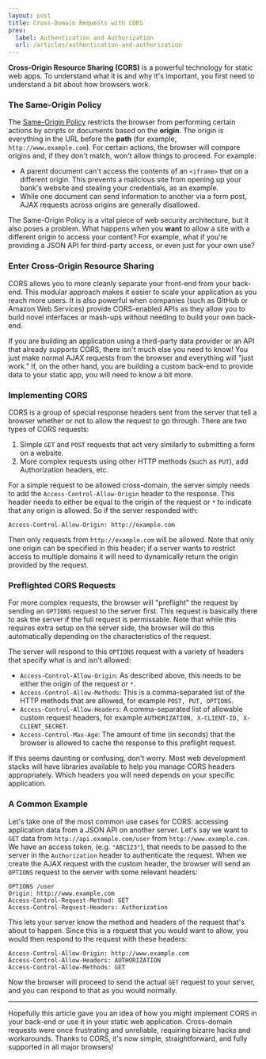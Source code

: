 ```yaml
---
layout: post
title: Cross-Domain Requests with CORS
prev:
  label: Authentication and Authorization
  url: /articles/authentication-and-authorization
---
```


**Cross-Origin Resource Sharing (CORS)** is a powerful technology for static web apps. To understand
what it is and why it's important, you first need to understand a bit about how browsers work.

### The Same-Origin Policy

The [Same-Origin Policy](https://developer.mozilla.org/en-US/docs/Web/JavaScript/Same_origin_policy_for_JavaScript)
restricts the browser from performing certain actions by scripts or documents based on
the **origin**. The origin is everything in the URL before the **path** (for example,
`http://www.example.com`). For certain actions, the browser will compare origins and, if
they don't match, won't allow things to proceed. For example:

* A parent document can't access the contents of an `<iframe>` that on a different
  origin. This prevents a malicious site from opening up your bank's website and stealing
  your credentials, as an example.
* While one document can send information to another via a form post, AJAX
  requests across origins are generally disallowed.
  
The Same-Origin Policy is a vital piece of web security architecture, but it also poses
a problem. What happens when you **want** to allow a site with a different origin to
access your content? For example, what if you're providing a JSON API for third-party access,
or even just for your own use?

### Enter Cross-Origin Resource Sharing

CORS allows you to more cleanly separate your front-end from your back-end. This modular
approach makes it easier to scale your application as you reach more users. It is also
powerful when companies (such as GitHub or Amazon Web Services) provide CORS-enabled APIs
as they allow you to build novel interfaces or mash-ups without needing to build your own
back-end.

If you are building an application using a third-party data provider or an API that already
supports CORS, there isn't much else you need to know! You just make normal AJAX requests
from the browser and everything will "just work." If, on the other hand, you are building a 
custom back-end to provide data to your static app, you will need to know a bit more.

### Implementing CORS

CORS is a group of special response headers sent from the server that tell a browser whether
or not to allow the request to go through. There are two types of CORS requests:

1. Simple `GET` and `POST` requests that act very similarly to submitting a form on a website.
2. More complex requests using other HTTP methods (such as `PUT`), add Authorization headers, etc.

For a simple request to be allowed cross-domain, the server simply needs to add the
`Access-Control-Allow-Origin` header to the response. This header needs to either be equal to
the origin of the request or `*` to indicate that any origin is allowed. So if the server
responded with:

    Access-Control-Allow-Origin: http://example.com
    
Then only requests from `http://example.com` will be allowed. Note that only one origin can be
specified in this header; if a server wants to restrict access to multiple domains it will need
to dynamically return the origin provided by the request.

### Preflighted CORS Requests

For more complex requests, the browser will "preflight" the request by sending an `OPTIONS` request
to the server first. This request is basically there to ask the server if the full request is
permissable. Note that while this requires extra setup on the server side, the browser will do this
automatically depending on the characteristics of the request.

The server will respond to this `OPTIONS` request with a variety of headers that specify what is and
isn't allowed:

* `Access-Control-Allow-Origin`: As described above, this needs to be either the origin of the request
  or `*`.
* `Access-Control-Allow-Methods`: This is a comma-separated list of the HTTP methods that are allowed,
  for example `POST, PUT, OPTIONS`.
* `Access-Control-Allow-Headers`: A comma-separated list of allowable custom request headers, for example
  `AUTHORIZATION, X-CLIENT-ID, X-CLIENT_SECRET`.
* `Access-Control-Max-Age`: The amount of time (in seconds) that the browser is allowed to cache the
  response to this preflight request.
  
If this seems daunting or confusing, don't worry. Most web development stacks will have libraries available
to help you manage CORS headers appropriately. Which headers you will need depends on your specific application.

### A Common Example

Let's take one of the most common use cases for CORS: accessing application data from a JSON API on another
server. Let's say we want to `GET` data from `http://api.example.com/user` from `http://www.example.com`.
We have an access token, (e.g. `"ABC123"`), that needs to be passed to the server in the `Authorization`
header to authenticate the request. When we create the AJAX request with the custom header, the browser
will send an `OPTIONS` request to the server with some relevant headers:

    OPTIONS /user
    Origin: http://www.example.com
    Access-Control-Request-Method: GET
    Access-Control-Request-Headers: Authorization
    
This lets your server know the method and headers of the request that's about to happen. Since this is a
request that you would want to allow, you would then respond to the request with these headers:

    Access-Control-Allow-Origin: http://www.example.com
    Access-Control-Allow-Headers: AUTHORIZATION
    Access-Control-Allow-Methods: GET
    
Now the browser will proceed to send the actual `GET` request to your server, and you can respond to that
as you would normally.

---

Hopefully this article gave you an idea of how you might implement CORS in your back-end or use it in your
static web application. Cross-domain requests were once frustrating and unreliable, requiring bizarre hacks
and workarounds. Thanks to CORS, it's now simple, straightforward, and fully supported in all major browsers!